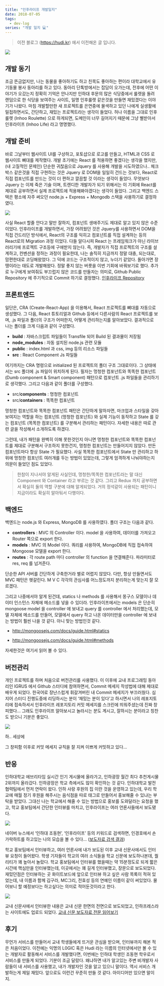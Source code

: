 ```yaml
---
title: "인후라이프 개발일지"
date: 2018-07-05
tags:
  - dev-log
series: "개발 일지 💻"
---
```


> 이전 블로그 (https://hudi.kr) 에서 이전해온 글 입니다.

![](./thumb.jpeg)

## 개발 동기

조금 뜬금없지만, 나는 동물을 좋아하기도 하고 친목도 좋아하는 편이라 대학교에서 유기동물 봉사 동아리를 하고 있다. 동아리 단톡방에서는 잡담이 오가는데, 전후에 어떤 이야기가 오갔는지 정확히 기억은 안나지만 인하대 후문의 많은 식당중에서 룰렛을 돌려 랜덤으로 한 식당을 보여주는 사이트, 일명 인후룰렛 같은것을 만들면 재밌겠다는 이야기가 나왔다. 마침 개발할만한 새 프로젝트를 은연중에 물색하고 있던 나에게 실생활에 밀접하면서도, 간단하고, 재밌는 프로젝트라는 생각이 들었다. 허나 이름을 그대로 인후룰렛 (Inhoo Roulette) 으로 하게되면, 도메인이 너무 길어지기 때문에 그냥 삘받아서 인후라이프 (Inhoo Life) 라고 명명했다.

## 개발 준비
바로 그날부터 웹사이트 UI를 구상하고, 포토샵으로 로고를 만들고, HTML과 CSS 로 웹사이트 뼈대를 제작했다. 개발 초기에는 React 를 적용하면 좋겠다는 생각을 했지만, (내 고질적인 문제인) 단순한 귀찮음으로 Jquery 를 사용해 개발을 시도하였으나.. 체크박스 같은것을 직접 구현하는 것은 Jquery 로 DOM을 일일히 건드는 것보다, React로 직접 컴포넌트를 만드는 것이 더 편하고 깔끔할 것 이라는 생각이 들었다. 무엇보다 Jquery 는 이제 죽은 기술 이며, 트렌디한 개발자가 되기 위해서는 이 기회에 React를 제대로 공부하면서 실제 프로젝트에 적용해봐야겠다는 생각이 들었다. 그리고 백엔드 스택은 평소에 자주 써오던 node.js + Express + Mongodb 스택을 사용하기로 결정하였다.

![](./01.jpeg)

사실 React 할줄 안다고 말만 잘하지, 컴포넌트 생애주기도 제대로 알고 있지 않은 수준이었다. 인후라이프를 개발하면서, 가장 어려웠던 것은 Jquery를 사용하면서 DOM을 직접 건드리던 방식에서, React의 구조를 익히고 컴포넌트를 직접 설계하는 등의 React로의 Migration 과정 이었다. 다들 알다시피 React 는 프레임워크가 아닌 라이브러리기에 프로젝트 구조등에 구애받지 않는다. 즉, 개발자가 직접 프로젝트의 구조를 설계하고, 컨벤션을 정하는 과정이 필요한데, 나는 솔직히 지금까지 정말 대충, 되는대로, 맘편한대로 코딩해왔었다. 그 덕에 코드는 구조적이지 않고, 누더기 같았다. 돌아가면 장땡이라는 태도로 개발해왔다. 정말 좋지 않는 버릇을 이번 기회에 바꿔보기로 했다. 추가로 누구에게 보여줘도 부끄럽지 않은 코드를 만들자는 의미로, Github Public Repository 에 주기적으로 Commit 하기로 결정했다. [인후라이프 Repository](https://github.com/devHudi/inhoolife)

## 프론트엔드
일단은, CRA (Create-React-App) 을 이용해서, React 프로젝트를 뼈대를 자동으로 생성했다. 그 다음, React 튜토리얼과 Github 등에서 다른사람의 React 프로젝트를 보며, .js 파일과 폴더의 구조가 어떠한지, 어떻게 관리하는지를 알아보았다. 결과적으로 나는 폴더를 크게 다음과 같이 구성했다.

- **build** : 자바스크립트 파일들이 Transfile 되어 Build 된 결과물이 저장됨
- **node_modules** : 자동 설치된 node.js 관련 모듈
- **public** : index.html 과 css, img 등의 리소스 파일들
- **src** : React Component Js 파일들
  
여기까지는 CRA 명령으로 initialized 된 프로젝트의 폴더 구조 그대로이다. 그 상태에서는 src 폴더에 .js 파일이 위치하게 된다. 필자는 멍청한 컴포넌트와 똑똑한 컴포넌트 (Dumb component & Smart component) 패턴으로 컴포넌트 .js 파일들을 관리하기로 생각했다. 그리고 다음과 같이 폴더를 구성했다.

- src/**components** : 멍청한 컴포넌트
- src/**containers** : 똑똑한 컴포넌트

멍청한 컴포넌트와 똑똑한 컴포넌트 패턴은 간단하게 말하자면, 마크업과 스타일을 갖아 보여지는 역할을 하는 컴포넌트 (멍청한 컴포넌트) 와 실제 기능이 동작하고 State 를 갖는 컴포넌트 (똑똑한 컴포넌트) 를 구분해서 관리하는 패턴이다. 자세한 내용은 따로 관련 글을 작성해서 소개하도록 하겠다.

그런데, 내가 패턴을 완벽히 이해 못한것인지 아니면 멍청한 컴포넌트와 똑똑한 컴포넌트를 제대로 구분해서 구조하지 못한건지, 멍청한 컴포넌트는 만들어지지 않았다. 만든 컴포넌트마다 항상 State 가 필요했다. 사실 똑똑한 컴포넌트에서 State 만 관리하고 하위에 멍청한 컴포넌트 여러개를 두는 방법이 있었는데, 그렇게 엄격하게 나눠야하는지 의문이 들었던 점도 있었다.

> 한참이 지나서야 알게된 사실인데, 멍청한/똑똑한 컴포넌트라는 말 대신 Component 와 Container 라고 부르는 것 같다. 그리고 Redux 까지 공부하면서 확실히 둘의 역할 구분에 대해 알게되었다. 거의 정석같이 사용되는 패턴이니 지금이라도 확실히 알아둬서 다행이다.

## 백엔드
백엔드는 node.js 와 Express, MongoDB 를 사용하였다. 폴더 구조는 다음과 같다.

- **controllers** : MVC 의 Controller 이다. model 을 사용하여, 데이터를 가져오고 Router 쪽으로 export 한다.
- **models** : MVC 의 Model 이다. 쿼리를 사용하여, MongoDB에 직접 접속하여 Mongoose 모델을 export 한다.
- **routes** : 각 route path 마다 controller 의 function 을 연결해준다. 파라미터로 res, req 를 넘겨준다.

단순한 API 서버를 간단하게 구축한거라 별로 어렵지 않았다. 다만, 항상 만들면서도 MVC 패턴은 헷갈린다. M V C 각각의 관심사를 어느정도까지 분리하는게 맞는지 잘 모르겠다.

그리고 나중에서야 알게 된건데, statics 나 methods 를 사용해서 몽구스 모델이나 데이터 인스턴스 자체에 메소드를 넣을 수 있더라. 인후라이프에서는 models 은 단순히 mongoose model 을 controller 에 보내고 query 를 controller 에서 처리했는데, 모델 자체에 메소드를 만들어, 모델에서 query 하고 나온 데이터만을 controller 에 보내는 방법이 훨씬 나을 것 같다. 아니 맞는 방법인것 같다.

- http://mongoosejs.com/docs/guide.html#statics

- http://mongoosejs.com/docs/guide.html#methods

자세한것은 여기서 읽어 볼 수 있다.

## 버전관리
개인 프로젝트를 하며 처음으로 버전관리를 사용했다. 이 이후에 교내 프로그래밍 동아리인 IGRUS 에서 Github 스터디에 참여하면서, Commit 메세지 작성법에 대해 제대로 배우게 되었다. 한국어로 장난스럽게 휘갈겨버린 내 Commit 메세지가 부끄러웠다. 심지어 스터디 진행도중에 리딩하시는 분이 ‘재밌는 분이 있다’고 하시면서 나의 레포지토리에 접속하셔서 인후라이프 레포지토리 커밋 메세지를 스크린에 띄워주셨는데 진짜 창피했다… 그래도 인후라이프 알아보시고 놀라시는 분도 계시고, 잘하시는 분이라고 칭찬도 받으니 기분은 좋았다.

![](./02.png)

하.. 세상에

그 창피함 이후로 커밋 메세지 규칙을 잘 지켜 이쁘게 커밋하고 있다…

## 반응
인하대학교 에브리타임 실시간 인기 게시물에 올라가고, 인하광장 월간 최다 추천게시물 2위까지 올라갔다. 인하광장은 학교 측에서도 많이 확인하는 것 같다. 인하대학교 발전 협력팀에서 먼저 연락이 왔다. 인하 사랑 후원의 집 이란 것을 운영하고 있는데, 우리 학교에 매월 정기 후원을 해주시는 음식점을 따로 태그로 만들어서 홍보해줄 수 있냐는 부탁을 받았다. 그대신 나는 학교에서 해줄 수 있는 방법으로 홍보를 도와달라는 요청을 했고, 학교 홍보팀에서 간단한 인터뷰를 마치고, 인후라이프는 여러 언론사들에서 보도됐다.

![](./03.png)

네이버 뉴스에서 ‘인하대 조동현’, ‘인후라이프’ 등의 키워드로 검색하면, 인경호에서 손가락하트를 하고있는 나의 모습을 볼 수 있다… ([보도자료 검색 결과](https://search.naver.com/search.naver?where=news&query=%EC%9D%B8%ED%95%98%EB%8C%80%20%EC%A1%B0%EB%8F%99%ED%98%84&sm=tab_srt&sort=1&photo=0&field=0&reporter_article=&pd=0&ds=&de=&docid=&nso=so%3Add%2Cp%3Aall%2Ca%3Aall&mynews=0&mson=0&refresh_start=0&related=0))

학교 홍보팀에서 인터뷰하고, 여러 언론사에 내가 보도된 이후 교내 신문사에서도 인터뷰 요청이 들어왔다. 학생 기자들이 학교의 여러 소식들을 학교 신문에 보도하나본데, 퀄리티가 꽤 높아서 놀랐다. 학교 홍보팀에서 인터뷰를 했을때는 약 15분정도로 되게 짧은 시간에 핵심만을 인터뷰했는데, 이곳에서는 꽤 길게 인터뷰했고, 장문으로 보도되었다. 재밌던점은 인터뷰하는 곳 화이트보드에 앞으로 인터뷰 하고 싶은 사람 목록이 적혀 있었는데, 내 이름과 함께 김구라, MC그리, 전효성 등의 연예인 이름이 같이 써있었다. 물어보니 할 예정보다는 하고싶다는 의미로 적어둔것이라고 한다.

![](./04.png)

교내 신문사에서 인터뷰한 내용은 교내 신문 한면의 전면으로 보도되었고, 인하프레스라는 사이트에도 업로드 되었다. [교내 신문 보도자료 전문 읽어보기](http://www.inhapress.com/news/articleView.html?idxno=7721)

## 후기
무언가 서비스를 만들어서 교내 학생들에게 뜨거운 관심을 받으며, 인터뷰까지 해본 적은 처음이었다. 이전에는 익명의 L0GIC 혹은 Hudi 라는 이름의 인터넷에서만 볼 수 있는 개발자로 활동해서 서비스를 개발했다면, 이번에는 인하대 학생인 조동현 학우로서 서비스를 만들게 되었다. 기분이 조금 달랐다. 왜냐하면 내가 알고있는 주변 비개발자 사람들이 내 서비스를 사용했고, 내가 개발자인 것을 알고 있으니 말이다. 역시 서비스 개발하는게 제일 재밌다. 앞으로도 이런건 꾸준히 만들 것 같다. 아이디어만 있으면 말이지.